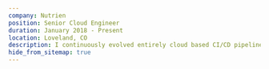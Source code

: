 ```yaml
---
company: Nutrien
position: Senior Cloud Engineer
duration: January 2018 - Present
location: Loveland, CO
description: I continuously evolved entirely cloud based CI/CD pipelines and solution delivery via AWS and a cloud only tool set provisioned and maintained via infrastructure as code (IaC) in Terraform. I was responsible for availability, scalability, performance, security and transparency through monitoring, reporting, and collaboration. I was the lead on developer enablement through continuously evolving the architecture to accelerate velocity, quality, and recovery.
hide_from_sitemap: true
---
```


